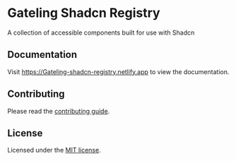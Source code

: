 # Gateling Shadcn Registry

A collection of accessible components built for use with Shadcn

## Documentation

Visit https://Gateling-shadcn-registry.netlify.app to view the documentation.

## Contributing

Please read the [contributing guide](/CONTRIBUTING.md).

## License

Licensed under the [MIT license](/LICENSE.md).
